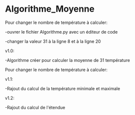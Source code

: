 # Algorithme_Moyenne

Pour changer le nombre de température à calculer:

-ouvrer le fichier Algorithme.py avec un éditeur de code

-changer la valeur 31 à la ligne 8 et à la ligne 20

v1.0:

-Algorithme créer pour calculer la moyenne de 31 température

Pour changer le nombre de température à calculer:


v1.1: 

-Rajout du calcul de la température minimale et maximale

v1.2:

-Rajout du calcul de l'étendue
